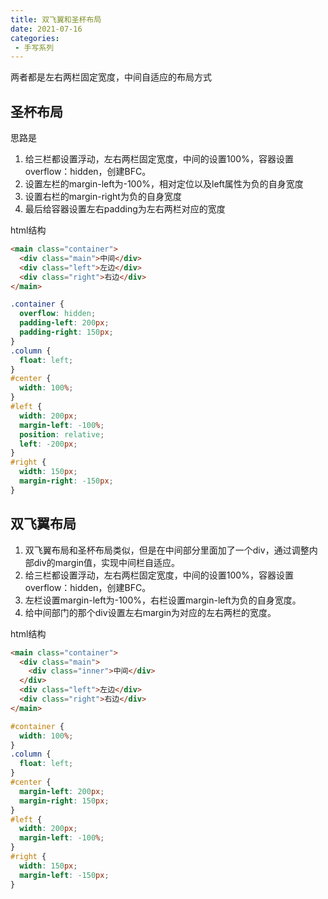 ```yaml
---
title: 双飞翼和圣杯布局
date: 2021-07-16
categories: 
 - 手写系列
---
```

两者都是左右两栏固定宽度，中间自适应的布局方式
<!-- more -->
## 圣杯布局
思路是
1. 给三栏都设置浮动，左右两栏固定宽度，中间的设置100%，容器设置overflow：hidden，创建BFC。
2. 设置左栏的margin-left为-100%，相对定位以及left属性为负的自身宽度
3. 设置右栏的margin-right为负的自身宽度
4. 最后给容器设置左右padding为左右两栏对应的宽度

html结构
```html
<main class="container">
  <div class="main">中间</div>
  <div class="left">左边</div>
  <div class="right">右边</div>
</main>
```
```css
.container {
  overflow: hidden;
  padding-left: 200px;
  padding-right: 150px;
}
.column {
  float: left;
}
#center {
  width: 100%;
}
#left {
  width: 200px;
  margin-left: -100%;
  position: relative;
  left: -200px;
}
#right {
  width: 150px;
  margin-right: -150px;
}
```

## 双飞翼布局
1. 双飞翼布局和圣杯布局类似，但是在中间部分里面加了一个div，通过调整内部div的margin值，实现中间栏自适应。
2. 给三栏都设置浮动，左右两栏固定宽度，中间的设置100%，容器设置overflow：hidden，创建BFC。
3. 左栏设置margin-left为-100%，右栏设置margin-left为负的自身宽度。
4. 给中间部门的那个div设置左右margin为对应的左右两栏的宽度。

html结构
```html
<main class="container">
  <div class="main">
    <div class="inner">中间</div>
  </div>
  <div class="left">左边</div>
  <div class="right">右边</div>
</main>
```
```css
#container {
  width: 100%;
}
.column {
  float: left;
}
#center {
  margin-left: 200px;
  margin-right: 150px;
}
#left {
  width: 200px;
  margin-left: -100%;
}
#right {
  width: 150px;
  margin-left: -150px;
}
```
